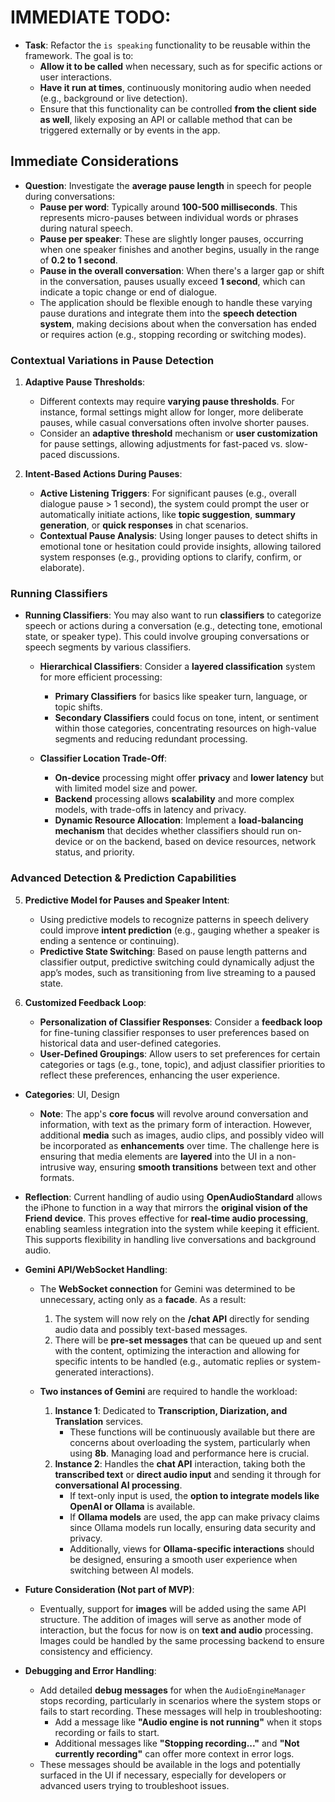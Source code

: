 # IMMEDIATE TODO:

- **Task**: Refactor the `is speaking` functionality to be reusable within the framework. The goal is to:
    - **Allow it to be called** when necessary, such as for specific actions or user interactions.
    - **Have it run at times**, continuously monitoring audio when needed (e.g., background or live detection).
    - Ensure that this functionality can be controlled **from the client side as well**, likely exposing an API or callable method that can be triggered externally or by events in the app.

## Immediate Considerations

- **Question**: Investigate the **average pause length** in speech for people during conversations:
    - **Pause per word**: Typically around **100-500 milliseconds**. This represents micro-pauses between individual words or phrases during natural speech.
    - **Pause per speaker**: These are slightly longer pauses, occurring when one speaker finishes and another begins, usually in the range of **0.2 to 1 second**.
    - **Pause in the overall conversation**: When there's a larger gap or shift in the conversation, pauses usually exceed **1 second**, which can indicate a topic change or end of dialogue.
    - The application should be flexible enough to handle these varying pause durations and integrate them into the **speech detection system**, making decisions about when the conversation has ended or requires action (e.g., stopping recording or switching modes).

### Contextual Variations in Pause Detection

1. **Adaptive Pause Thresholds**: 
    - Different contexts may require **varying pause thresholds**. For instance, formal settings might allow for longer, more deliberate pauses, while casual conversations often involve shorter pauses.
    - Consider an **adaptive threshold** mechanism or **user customization** for pause settings, allowing adjustments for fast-paced vs. slow-paced discussions.

2. **Intent-Based Actions During Pauses**:
    - **Active Listening Triggers**: For significant pauses (e.g., overall dialogue pause > 1 second), the system could prompt the user or automatically initiate actions, like **topic suggestion**, **summary generation**, or **quick responses** in chat scenarios.
    - **Contextual Pause Analysis**: Using longer pauses to detect shifts in emotional tone or hesitation could provide insights, allowing tailored system responses (e.g., providing options to clarify, confirm, or elaborate).

### Running Classifiers

- **Running Classifiers**: You may also want to run **classifiers** to categorize speech or actions during a conversation (e.g., detecting tone, emotional state, or speaker type). This could involve grouping conversations or speech segments by various classifiers.
    - **Hierarchical Classifiers**: Consider a **layered classification** system for more efficient processing:
        - **Primary Classifiers** for basics like speaker turn, language, or topic shifts.
        - **Secondary Classifiers** could focus on tone, intent, or sentiment within those categories, concentrating resources on high-value segments and reducing redundant processing.

    - **Classifier Location Trade-Off**:
        - **On-device** processing might offer **privacy** and **lower latency** but with limited model size and power.
        - **Backend** processing allows **scalability** and more complex models, with trade-offs in latency and privacy.
        - **Dynamic Resource Allocation**: Implement a **load-balancing mechanism** that decides whether classifiers should run on-device or on the backend, based on device resources, network status, and priority.

### Advanced Detection & Prediction Capabilities

5. **Predictive Model for Pauses and Speaker Intent**:
    - Using predictive models to recognize patterns in speech delivery could improve **intent prediction** (e.g., gauging whether a speaker is ending a sentence or continuing).
    - **Predictive State Switching**: Based on pause length patterns and classifier output, predictive switching could dynamically adjust the app’s modes, such as transitioning from live streaming to a paused state.

6. **Customized Feedback Loop**:
    - **Personalization of Classifier Responses**: Consider a **feedback loop** for fine-tuning classifier responses to user preferences based on historical data and user-defined categories.
    - **User-Defined Groupings**: Allow users to set preferences for certain categories or tags (e.g., tone, topic), and adjust classifier priorities to reflect these preferences, enhancing the user experience.

- **Categories**: UI, Design
    - **Note**: The app's **core focus** will revolve around conversation and information, with text as the primary form of interaction. However, additional **media** such as images, audio clips, and possibly video will be incorporated as **enhancements** over time. The challenge here is ensuring that media elements are **layered** into the UI in a non-intrusive way, ensuring **smooth transitions** between text and other formats.

- **Reflection**: Current handling of audio using **OpenAudioStandard** allows the iPhone to function in a way that mirrors the **original vision of the Friend device**. This proves effective for **real-time audio processing**, enabling seamless integration into the system while keeping it efficient. This supports flexibility in handling live conversations and background audio.

- **Gemini API/WebSocket Handling**:
    - The **WebSocket connection** for Gemini was determined to be unnecessary, acting only as a **facade**. As a result:
        1. The system will now rely on the **/chat API** directly for sending audio data and possibly text-based messages.
        2. There will be **pre-set messages** that can be queued up and sent with the content, optimizing the interaction and allowing for specific intents to be handled (e.g., automatic replies or system-generated interactions).
        
    - **Two instances of Gemini** are required to handle the workload:
        1. **Instance 1**: Dedicated to **Transcription, Diarization, and Translation** services.
            - These functions will be continuously available but there are concerns about overloading the system, particularly when using **8b**. Managing load and performance here is crucial.
        2. **Instance 2**: Handles the **chat API** interaction, taking both the **transcribed text** or **direct audio input** and sending it through for **conversational AI processing**.
            - If text-only input is used, the **option to integrate models like OpenAI or Ollama** is available.
            - If **Ollama models** are used, the app can make privacy claims since Ollama models run locally, ensuring data security and privacy.
            - Additionally, views for **Ollama-specific interactions** should be designed, ensuring a smooth user experience when switching between AI models.

- **Future Consideration (Not part of MVP)**:
    - Eventually, support for **images** will be added using the same API structure. The addition of images will serve as another mode of interaction, but the focus for now is on **text and audio** processing. Images could be handled by the same processing backend to ensure consistency and efficiency.

- **Debugging and Error Handling**:
    - Add detailed **debug messages** for when the `AudioEngineManager` stops recording, particularly in scenarios where the system stops or fails to start recording. These messages will help in troubleshooting:
        - Add a message like **"Audio engine is not running"** when it stops recording or fails to start.
        - Additional messages like **"Stopping recording..."** and **"Not currently recording"** can offer more context in error logs.
    - These messages should be available in the logs and potentially surfaced in the UI if necessary, especially for developers or advanced users trying to troubleshoot issues.
